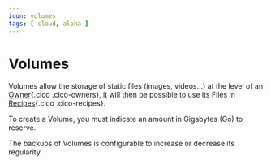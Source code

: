 ```yaml
---
icon: volumes
tags: [ cloud, alpha ]
---
```

# Volumes

Volumes allow the storage of static files (images, videos...) at the level of an [Owner](/concepts/owners){.cico .cico-owners}, it will then be possible to use its Files in [Recipes](/concepts/recipes){.cico .cico-recipes}.

To create a Volume, you must indicate an amount in Gigabytes (Go) to reserve.

The backups of Volumes is configurable to increase or decrease its regularity.

